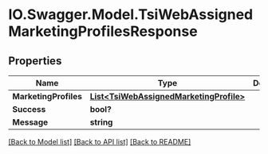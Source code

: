 # IO.Swagger.Model.TsiWebAssignedMarketingProfilesResponse
## Properties

Name | Type | Description | Notes
------------ | ------------- | ------------- | -------------
**MarketingProfiles** | [**List&lt;TsiWebAssignedMarketingProfile&gt;**](TsiWebAssignedMarketingProfile.md) |  | [optional] 
**Success** | **bool?** |  | [optional] 
**Message** | **string** |  | [optional] 

[[Back to Model list]](../README.md#documentation-for-models) [[Back to API list]](../README.md#documentation-for-api-endpoints) [[Back to README]](../README.md)

